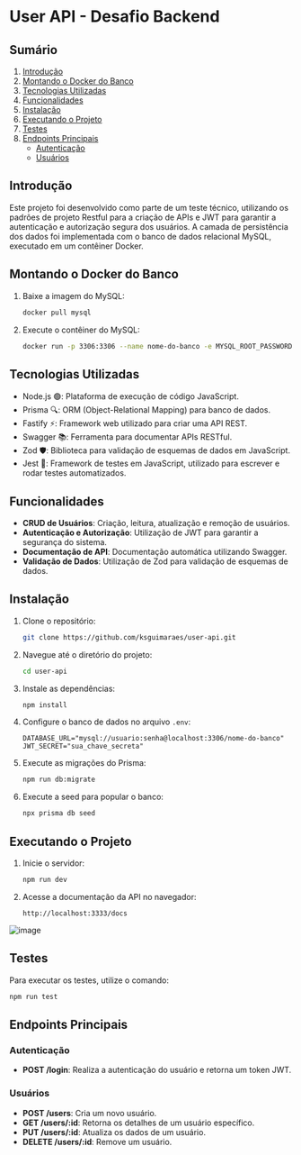 # User API - Desafio Backend

## Sumário

1. [Introdução](#introdução)
2. [Montando o Docker do Banco](#montando-o-docker-do-banco)
3. [Tecnologias Utilizadas](#tecnologias-utilizadas)
4. [Funcionalidades](#funcionalidades)
5. [Instalação](#instalação)
6. [Executando o Projeto](#executando-o-projeto)
7. [Testes](#testes)
8. [Endpoints Principais](#endpoints-principais)
   - [Autenticação](#autenticação)
   - [Usuários](#usuários)

## Introdução

Este projeto foi desenvolvido como parte de um teste técnico, utilizando os padrões de projeto Restful para a criação de APIs e JWT para garantir a autenticação e autorização segura dos usuários. A camada de persistência dos dados foi implementada com o banco de dados relacional MySQL, executado em um contêiner Docker.

## Montando o Docker do Banco

1. Baixe a imagem do MySQL:
   ```sh
   docker pull mysql
   ```

2. Execute o contêiner do MySQL:
   ```sh
   docker run -p 3306:3306 --name nome-do-banco -e MYSQL_ROOT_PASSWORD=senhaRoot -d mysql
   ```

## Tecnologias Utilizadas

- Node.js 🟢: Plataforma de execução de código JavaScript.
- Prisma 🔍: ORM (Object-Relational Mapping) para banco de dados.
- Fastify ⚡: Framework web utilizado para criar uma API REST.
- Swagger 📚: Ferramenta para documentar APIs RESTful.
- Zod 🛡️: Biblioteca para validação de esquemas de dados em JavaScript.
- Jest 🧪: Framework de testes em JavaScript, utilizado para escrever e rodar testes automatizados.

## Funcionalidades

- **CRUD de Usuários**: Criação, leitura, atualização e remoção de usuários.
- **Autenticação e Autorização**: Utilização de JWT para garantir a segurança do sistema.
- **Documentação de API**: Documentação automática utilizando Swagger.
- **Validação de Dados**: Utilização de Zod para validação de esquemas de dados.

## Instalação

1. Clone o repositório:
   ```sh
   git clone https://github.com/ksguimaraes/user-api.git
   ```
2. Navegue até o diretório do projeto:
   ```sh
   cd user-api
   ```
3. Instale as dependências:
   ```sh
   npm install
   ```
4. Configure o banco de dados no arquivo `.env`:
   ```env
   DATABASE_URL="mysql://usuario:senha@localhost:3306/nome-do-banco"
   JWT_SECRET="sua_chave_secreta"
   ```
5. Execute as migrações do Prisma:
   ```sh
   npm run db:migrate
   ```
6. Execute a seed para popular o banco:
   ```sh
   npx prisma db seed
   ```

## Executando o Projeto

1. Inicie o servidor:
   ```sh
   npm run dev
   ```
2. Acesse a documentação da API no navegador:
   ```
   http://localhost:3333/docs
   ```

![image](https://github.com/ksguimaraes/user-api/assets/39937365/05f5e3b3-b6d1-4334-b9a4-ff40f9040547)

## Testes

Para executar os testes, utilize o comando:

```sh
npm run test
```

## Endpoints Principais

### Autenticação

- **POST /login**: Realiza a autenticação do usuário e retorna um token JWT.

### Usuários

- **POST /users**: Cria um novo usuário.
- **GET /users/:id**: Retorna os detalhes de um usuário específico.
- **PUT /users/:id**: Atualiza os dados de um usuário.
- **DELETE /users/:id**: Remove um usuário.
